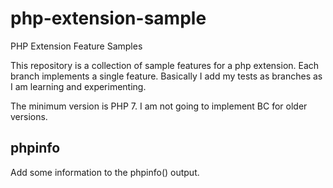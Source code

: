 # php-extension-sample
PHP Extension Feature Samples

This repository is a collection of sample features for a php extension. 
Each branch implements a single feature. Basically I add my tests as branches 
as I am learning and experimenting.

The minimum version is PHP 7. I am not going to implement BC for older versions.

## phpinfo

Add some information to the phpinfo() output.
